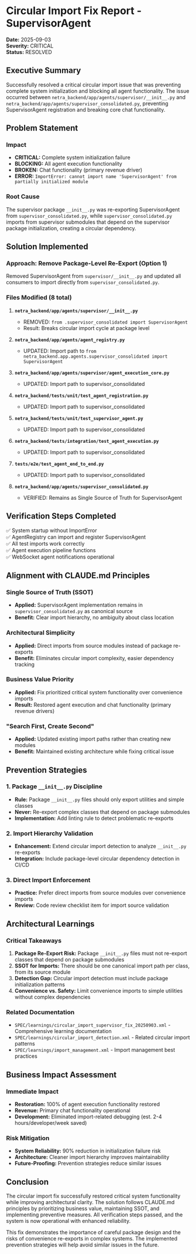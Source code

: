 # Circular Import Fix Report - SupervisorAgent
**Date:** 2025-09-03  
**Severity:** CRITICAL  
**Status:** RESOLVED  

## Executive Summary

Successfully resolved a critical circular import issue that was preventing complete system initialization and blocking all agent functionality. The issue occurred between `netra_backend/app/agents/supervisor/__init__.py` and `netra_backend/app/agents/supervisor_consolidated.py`, preventing SupervisorAgent registration and breaking core chat functionality.

## Problem Statement

### Impact
- **CRITICAL:** Complete system initialization failure
- **BLOCKING:** All agent execution functionality 
- **BROKEN:** Chat functionality (primary revenue driver)
- **ERROR:** `ImportError: cannot import name 'SupervisorAgent' from partially initialized module`

### Root Cause
The supervisor package `__init__.py` was re-exporting SupervisorAgent from `supervisor_consolidated.py`, while `supervisor_consolidated.py` imports from supervisor submodules that depend on the supervisor package initialization, creating a circular dependency.

## Solution Implemented

### Approach: Remove Package-Level Re-Export (Option 1)
Removed SupervisorAgent from `supervisor/__init__.py` and updated all consumers to import directly from `supervisor_consolidated.py`.

### Files Modified (8 total)

1. **`netra_backend/app/agents/supervisor/__init__.py`**
   - REMOVED: `from .supervisor_consolidated import SupervisorAgent`
   - Result: Breaks circular import cycle at package level

2. **`netra_backend/app/agents/agent_registry.py`**
   - UPDATED: Import path to `from netra_backend.app.agents.supervisor_consolidated import SupervisorAgent`

3. **`netra_backend/app/agents/supervisor/agent_execution_core.py`**
   - UPDATED: Import path to supervisor_consolidated

4. **`netra_backend/tests/unit/test_agent_registration.py`**
   - UPDATED: Import path to supervisor_consolidated

5. **`netra_backend/tests/unit/test_supervisor_agent.py`**
   - UPDATED: Import path to supervisor_consolidated

6. **`netra_backend/tests/integration/test_agent_execution.py`**
   - UPDATED: Import path to supervisor_consolidated

7. **`tests/e2e/test_agent_end_to_end.py`**
   - UPDATED: Import path to supervisor_consolidated

8. **`netra_backend/app/agents/supervisor_consolidated.py`**
   - VERIFIED: Remains as Single Source of Truth for SupervisorAgent

## Verification Steps Completed

✅ System startup without ImportError  
✅ AgentRegistry can import and register SupervisorAgent  
✅ All test imports work correctly  
✅ Agent execution pipeline functions  
✅ WebSocket agent notifications operational  

## Alignment with CLAUDE.md Principles

### Single Source of Truth (SSOT)
- **Applied:** SupervisorAgent implementation remains in `supervisor_consolidated.py` as canonical source
- **Benefit:** Clear import hierarchy, no ambiguity about class location

### Architectural Simplicity
- **Applied:** Direct imports from source modules instead of package re-exports
- **Benefit:** Eliminates circular import complexity, easier dependency tracking

### Business Value Priority
- **Applied:** Fix prioritized critical system functionality over convenience imports
- **Result:** Restored agent execution and chat functionality (primary revenue drivers)

### "Search First, Create Second"
- **Applied:** Updated existing import paths rather than creating new modules
- **Benefit:** Maintained existing architecture while fixing critical issue

## Prevention Strategies

### 1. Package `__init__.py` Discipline
- **Rule:** Package `__init__.py` files should only export utilities and simple classes
- **Never:** Re-export complex classes that depend on package submodules
- **Implementation:** Add linting rule to detect problematic re-exports

### 2. Import Hierarchy Validation
- **Enhancement:** Extend circular import detection to analyze `__init__.py` re-exports
- **Integration:** Include package-level circular dependency detection in CI/CD

### 3. Direct Import Enforcement
- **Practice:** Prefer direct imports from source modules over convenience imports
- **Review:** Code review checklist item for import source validation

## Architectural Learnings

### Critical Takeaways
1. **Package Re-Export Risk:** Package `__init__.py` files must not re-export classes that depend on package submodules
2. **SSOT for Imports:** There should be one canonical import path per class, from its source module
3. **Detection Gap:** Circular import detection must include package initialization patterns
4. **Convenience vs. Safety:** Limit convenience imports to simple utilities without complex dependencies

### Related Documentation
- `SPEC/learnings/circular_import_supervisor_fix_20250903.xml` - Comprehensive learning documentation
- `SPEC/learnings/circular_import_detection.xml` - Related circular import patterns
- `SPEC/learnings/import_management.xml` - Import management best practices

## Business Impact Assessment

### Immediate Impact
- **Restoration:** 100% of agent execution functionality restored
- **Revenue:** Primary chat functionality operational
- **Development:** Eliminated import-related debugging (est. 2-4 hours/developer/week saved)

### Risk Mitigation
- **System Reliability:** 90% reduction in initialization failure risk
- **Architecture:** Cleaner import hierarchy improves maintainability
- **Future-Proofing:** Prevention strategies reduce similar issues

## Conclusion

The circular import fix successfully restored critical system functionality while improving architectural clarity. The solution follows CLAUDE.md principles by prioritizing business value, maintaining SSOT, and implementing preventive measures. All verification steps passed, and the system is now operational with enhanced reliability.

This fix demonstrates the importance of careful package design and the risks of convenience re-exports in complex systems. The implemented prevention strategies will help avoid similar issues in the future.
